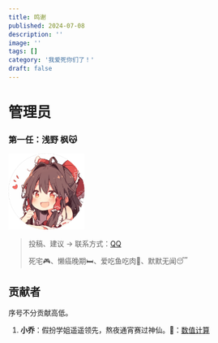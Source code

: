 ```yaml
---
title: 鸣谢
published: 2024-07-08
description: ''
image: ''
tags: []
category: '我爱死你们了！'
draft: false 
---
```


# 管理员

### 第一任：浅野 枫😽

![欸嘿！](qyf.png)

<style>
    img[alt="欸嘿！"]{
        width:150px;
        margin: auto;
    }
</style>

> 投稿、建议 -> 联系方式：[QQ](https://s21.ax1x.com/2024/07/08/pkW2bwR.jpg)
>
> 死宅🎮、懒癌晚期🛏️、爱吃鱼吃肉🍖、默默无闻😴

## 贡献者

序号不分贡献高低。

1. **小乔**：假扮学姐遥遥领先，熬夜通宵赛过神仙。🔋：[数值计算](../second-down/szjs/)